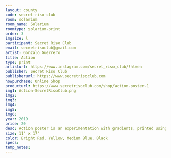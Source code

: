 ```yaml
---
layout: county 
code: secret-riso-club
room: solarium
room_name: Solarium
roomtype: solarium-print
order: 3
imgsize: l
participant: Secret Riso Club
email: secretrisoclub@gmail.com
artist: Gonzalo Guerrero
title: Action
type: print
artisturl: https://www.instagram.com/secret_riso_club/?hl=en
publisher: Secret Riso Club
publisherurl: https://www.secretrisoclub.com
howpurchase: Online Shop
producturl: https://www.secretrisoclub.com/shop/action-poster-1
img1: Action-SecretRisoClub.png
img2: 
img3: 
img4: 
img5: 
img6: 
year: 2019
price: 20
desc: Action poster is an experimentation with gradients, printed using a CYMK simulation. The term action is referring to the movement of the shapes in the design.
size: 11" x 17"
color: Bright Red, Yellow, Medium Blue, Black
specs: 
temp_notes: 
---
```

